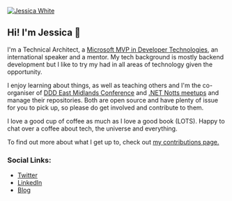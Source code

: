[![Jessica White](https://res.cloudinary.com/dsfcrod4r/image/upload/v1630485589/header_image_segkfj_navbvm.jpg)](https://jesswhite.co.uk/)

## Hi! I'm Jessica 👋

I'm a Technical Architect, a [Microsoft MVP in Developer Technologies](https://mvp.microsoft.com/en-us/PublicProfile/5003572), an international speaker and a mentor. My tech background is mostly backend development but I like to try my had in all areas of technology given the opportunity.

I enjoy learning about things, as well as teaching others and I'm the co-organiser of [DDD East Midlands Conference](https://github.com/DDDEastMidlandsLimited) and [.NET Notts meetups](https://github.com/dotnetnotts) and manage their repositories. Both are open source and have plenty of issue for you to pick up, so please do get involved and contribute to them. 

I love a good cup of coffee as much as I love a good book (LOTS). Happy to chat over a coffee about tech, the universe and everything. 

To find out more about what I get up to, check out [my contributions page.](https://jesswhite.co.uk/contributions/)

### Social Links:

- [Twitter](https://twitter.com/JessPWhite)
- [LinkedIn](https://www.linkedin.com/in/jessica-white-67917883/)
- [Blog](https://jesswhite.co.uk/)

